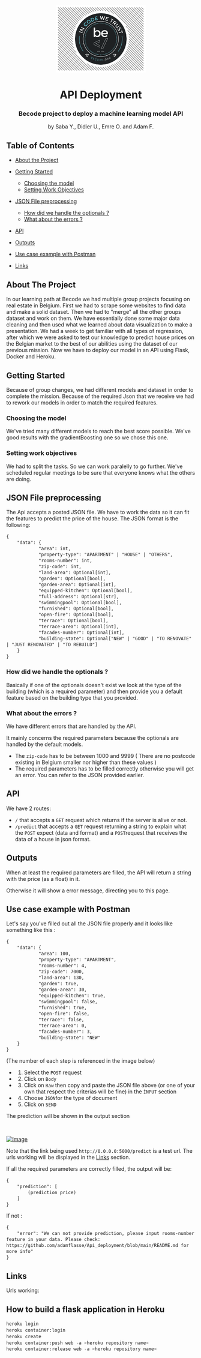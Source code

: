 <!-- PROJECT LOGO -->
<br />
<p align="center">
  <a href="https://github.com/adamflasse/Api_deployment">
    <img src="assets/BecodeLogo.png" alt="Logo" width="240" height="180">
  </a>

  <h1 align="center">API Deployment</h1>
  <h3 align="center">Becode project to deploy a machine learning model API</h3>

  <p align="center">
    by Saba Y., Didier U., Emre O. and Adam F.
    <br />
    
  </p>
</p>



<!-- TABLE OF CONTENTS -->
## Table of Contents

* [About the Project](#about-the-project)
  
* [Getting Started](#getting-started)
  * [Choosing the model](#choosing-the-model)
  * [Setting Work Objectives](#setting-work-objectives)
* [JSON File preprocessing](#JSON-File-preprocessing)
  * [How did we handle the optionals ?](#How-did-we-handle-the-optionals-?)
  * [What about the errors ?](#What-about-the-errors-?)
* [API](#API)
* [Outputs](#outputs)
* [Use case example with Postman](#use-case-example-with-postman)
* [Links](#links)




<!-- ABOUT THE PROJECT -->
## About The Project



In our learning path at Becode we had multiple group projects focusing on real estate in Belgium. First we had to scrape some websites to find data and make a solid dataset. Then we had to "merge" all the other groups dataset and work on them. We have essentially done some major data cleaning and then used what we learned about data visualization to make a presentation. We had a week to get familiar with all types of regression, after which we were asked to test our knowledge to predict house prices on the Belgian market to the best of our abilities using the dataset of our previous mission. Now we have to deploy our model in an API using Flask, Docker and Heroku. 



<!-- GETTING STARTED -->
## Getting Started

Because of group changes, we had different models and dataset in order to complete the mission. Because of the required Json that we receive we had to rework our models in order to match the required features.

### Choosing the model

We've tried many different models to reach the best score possible. We've good results with the gradientBoosting one so we chose this one. 


### Setting work objectives

We had to split the tasks. So we can work paralelly to go further. We've scheduled regular meetings to be sure that everyone knows what the others are doing. 




<!-- USAGE EXAMPLES -->
## JSON File preprocessing

The Api accepts a posted JSON file. We have to work the data so it can fit the features to predict the price of the house. 
The JSON format is the following:

```
{
    "data": {
            "area": int,
            "property-type": "APARTMENT" | "HOUSE" | "OTHERS",
            "rooms-number": int,
            "zip-code": int,
            "land-area": Optional[int],
            "garden": Optional[bool],
            "garden-area": Optional[int],
            "equipped-kitchen": Optional[bool],
            "full-address": Optional[str],
            "swimmingpool": Optional[bool],
            "furnished": Optional[bool],
            "open-fire": Optional[bool],
            "terrace": Optional[bool],
            "terrace-area": Optional[int],
            "facades-number": Optional[int],
            "building-state": Optional["NEW" | "GOOD" | "TO RENOVATE" | "JUST RENOVATED" | "TO REBUILD"]
    }
}
```



<!-- ROADMAP -->
### How did we handle the optionals ? 

Basically if one of the optionals doesn't exist we look at the type of the building (which is a required parameter) and then provide you a default feature based on the building type that you provided. 


<!-- CONTRIBUTING -->
### What about the errors ? 

We have different errors that are handled by the API.

It mainly concerns the required parameters because the optionals are handled by the default models.

* The `zip-code` has to be between 1000 and 9999 ( There are no postcode existing in Belgium smaller nor higher than these values ) 
* The required parameters has to be filled correctly otherwise you will get an error. You can refer to the JSON provided earlier. 



<!-- LICENSE -->
## API

We have 2 routes:

* `/` that accepts a `GET` request which returns if the server is alive or not.
* `/predict` that accepts a `GET` request returning a string to explain what the `POST` expect (data and format) and a `POST`request that receives the data of a house in json format.


## Outputs

When at least the required parameters are filled, the API will return a string with the price (as a float) in it.

Otherwise it will show a error message, directing you to this page. 


## Use case example with Postman

Let's say you've filled out all the JSON file properly and it looks like something like this :

```
{
    "data": {
            "area": 100,
            "property-type": "APARTMENT",
            "rooms-number": 4,
            "zip-code": 7000,
            "land-area": 130,
            "garden": true,
            "garden-area": 30,
            "equipped-kitchen": true,
            "swimmingpool": false,
            "furnished": true,
            "open-fire": false,
            "terrace": false,
            "terrace-area": 0,
            "facades-number": 3,
            "building-state": "NEW"
    }
}
```

(The number of each step is referenced in the image below)

* 1) Select the `POST` request
* 2) Click on `Body`
* 3) Click on `Raw` then copy and paste the JSON file above (or one of your own that respect the criterias will be fine) in the `ÌNPUT` section
* 4) Choose `JSON`for the type of document
* 5) Click on `SEND`

The prediction will be shown in the output section

<br />
<p align="left">
  <a href="https://github.com/adamflasse/Api_deployment">
    <img src="assets/Capture d’écran 2020-12-11 à 16.57.43.png" alt="Image" width="400" height="250">
  </a>

 
</p>


Note that the link being used ``http://0.0.0.0:5000/predict`` is a test url. 
The urls working will be displayed in the [Links](#links) section.


If all the required parameters are correctly filled, the output will be:


```
{
    "prediction": [
        (prediction price)
    ]
} 
```

If not :

```
{
    "error": "We can not provide prediction, please input rooms-number feature in your data. Please check: https://github.com/adamflasse/Api_deployment/blob/main/README.md for more info"
}
```




## Links

Urls working: 


## How to build a flask application in Heroku
```python
heroku login
heroku container:login
heroku create
heroku container:push web -a <heroku repository name>
heroku container:release web -a <heroku repository name>
```








